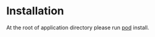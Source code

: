 # Installation
At the root of application directory please run [pod](https://guides.cocoapods.org/using/getting-started.html) install.
